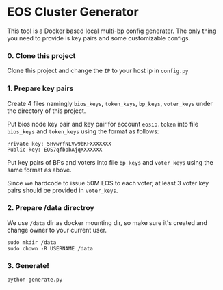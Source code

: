 # EOS Cluster Generator

This tool is a Docker based local multi-bp config generater. The only thing you need to provide is key pairs and some customizable configs.

### 0. Clone this project

Clone this project and change the `IP` to your host ip in `config.py`

### 1. Prepare key pairs

Create 4 files namingly `bios_keys`, `token_keys`, `bp_keys`, `voter_keys` under the directory of this project. 

Put bios node key pair and key pair for account `eosio.token` into file `bios_keys` and `token_keys` using the format as follows:

```
Private key: 5HvwrfNLVw9bKFXXXXXXX
Public key: EOS7qfbpbAjqXXXXXXX
```

Put key pairs of BPs and voters into file `bp_keys` and `voter_keys` using the same format as above. 

Since we hardcode to issue 50M EOS to each voter, at least 3 voter key pairs should be provided in `voter_keys`.



### 2. Prepare /data directroy

We use `/data` dir as docker mounting dir, so make sure it's created and change owner to your current user.

```
sudo mkdir /data
sudo chown -R USERNAME /data
```

### 3. Generate!

```
python generate.py
```

